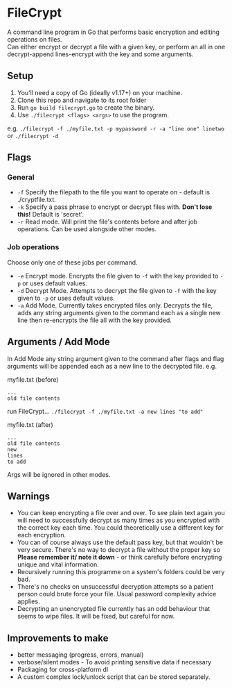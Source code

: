 # FileCrypt
A command line program in Go that performs basic encryption and editing operations on files.  
Can either encrypt or decrypt a file with a given key, or perform an all in one decrypt-append lines-encrypt with the key and some arguments.  

## Setup
1. You'll need a copy of Go (ideally v1.17+) on your machine.
2. Clone this repo and navigate to its root folder
3. Run `go build filecrypt.go` to create the binary.
4. Use `./filecrypt <flags> <args>` to use the program.

e.g. `./filecrypt -f ./myfile.txt -p mypassword -r -a "line one" linetwo`  
or `./filecrypt -d`

## Flags
### General
* `-f` Specify the filepath to the file you want to operate on - default is ./cryptfile.txt.
* `-k` Specify a pass phrase to encrypt or decrypt files with. **Don't lose this!** Default is 'secret'.
* `-r` Read mode. Will print the file's contents before and after job operations. Can be used alongside other modes.

### Job operations
Choose only one of these jobs per command.
* `-e` Encrypt mode. Encrypts the file given to `-f` with the key provided to `-p` or uses default values.
* `-d` Decrypt Mode. Attempts to decrypt the file given to `-f` with the key given to `-p` or uses default values.
* `-a` Add Mode. Currently takes encrypted files only. Decrypts the file, adds any string arguments given to the command each as a single new line then re-encrypts the file all with the key provided.

## Arguments / Add Mode
In Add Mode any string argument given to the command after flags and flag arguments will be appended each as a new line to the decrypted file. e.g.  

myfile.txt (before)
```
...
old file contents
```
run FileCrypt...
`./filecrypt -f ./myfile.txt -a new lines "to add"`

myfile.txt (after)
```
...
old file contents
new
lines
to add
```

Args will be ignored in other modes.

## Warnings
- You can keep encrypting a file over and over. To see plain text again you will need to successfully decrypt as many times as you encrypted with the correct key each time. You could theoretically use a different key for each encryption.
- You can of course always use the default pass key, but that wouldn't be very secure. There's no way to decrypt a file without the proper key so **Please remember it/ note it down** - or think carefully before encrypting unique and vital information.
- Recursively running this programme on a system's folders could be very bad.
- There's no checks on unsuccessful decryption attempts so a patient person could brute force your file. Usual password complexity advice applies.
- Decrypting an unencrypted file currently has an odd behaviour that seems to wipe files. It will be fixed, but careful for now.

## Improvements to make
- better messaging (progress, errors, manual)
- verbose/silent modes - To avoid printing sensitive data if necessary
- Packaging for cross-platform dl
- A custom complex lock/unlock script that can be stored separately.
